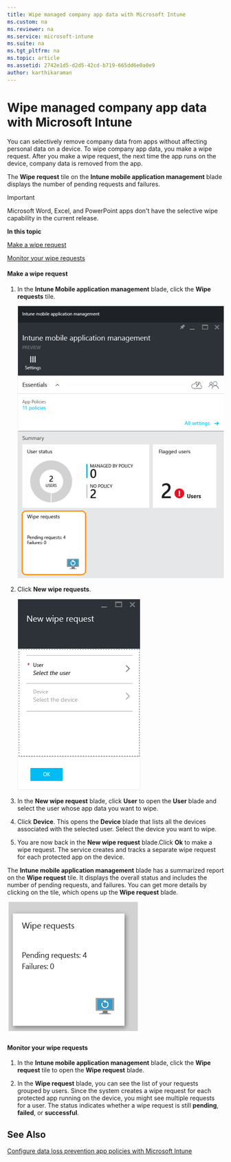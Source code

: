 ```yaml
---
title: Wipe managed company app data with Microsoft Intune
ms.custom: na
ms.reviewer: na
ms.service: microsoft-intune
ms.suite: na
ms.tgt_pltfrm: na
ms.topic: article
ms.assetid: 2742e1d5-d2d5-42cd-b719-665dd6e0a0e9
author: karthikaraman
---
```

# Wipe managed company app data with Microsoft Intune
You can selectively remove company data from apps without affecting personal data on a device.  To wipe company app data, you make a wipe request.  After you make a wipe request, the next time the app runs on the device, company data is removed from the app.

The **Wipe request** tile on the **Intune mobile application management** blade displays the number of pending requests and failures.

> [!IMPORTANT]
> Microsoft Word, Excel, and PowerPoint apps don't have the selective wipe capability in the current release.

**In this topic**

[Make a wipe request](#bkmk_makerequest)

[Monitor your wipe requests](#bkmk_monitorrequest)

#### <a name="bkmk_makerequest"></a>Make a wipe request

1.  In the **Intune Mobile application management** blade, click  the **Wipe requests** tile.

    ![](./media/AppManagement/AzurePortal_MAM_WipeRequests.png)

2.  Click  **New wipe requests**.

    ![](./media/AppManagement/AzurePortal_MAM_NewWipeRequest.png)

3.  In the **New wipe request** blade, click **User** to open the **User** blade and select the user whose app data you want to wipe.

4.  Click **Device**.  This opens the **Device** blade that lists all the devices associated with the selected user.  Select the device you want to wipe.

5.  You are now back in the **New wipe request** blade.Click **Ok** to make a wipe request. The service creates and tracks a separate wipe request for each protected app on the device.

The **Intune mobile application management** blade has a summarized report on the **Wipe request** tile.  It displays the overall status and includes the number of pending requests, and failures. You can get more details by clicking on the tile, which opens up the **Wipe request** blade.

![](./media/AppManagement/AzurePortal_MAM_WipeRequestsSummary.png)

#### <a name="bkmk_monitorrequest"></a>Monitor your wipe requests

1.  In the **Intune mobile application management** blade, click the **Wipe request** tile to open the **Wipe request** blade.

2.  In the **Wipe request** blade, you can see the list of your requests grouped by users.  Since the system creates a wipe request for each protected app running on the device, you might see multiple requests for a user.  The status indicates whether a wipe request is still **pending**, **failed**, or **successful**.

## See Also
[Configure data loss prevention app policies with Microsoft Intune](configure-data-loss-prevention-app-policies-with-microsoft-intune.md)

